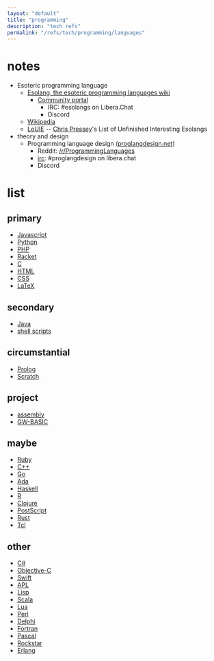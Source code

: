 ```yaml
---
layout: "default"
title: "programming"
description: "tech refs"
permalink: "/refs/tech/programming/languages"
---
```


# notes

- Esoteric programming language
    - [Esolang, the esoteric programming languages wiki](https://esolangs.org/wiki/Main_Page)
        - [Community portal](https://esolangs.org/wiki/Esolang:Community_portal)
            - IRC: #esolangs on Libera.Chat
            - Discord
    - [Wikipedia](https://en.wikipedia.org/wiki/Esoteric_programming_language)
    - [LoUIE](https://catseye.tc/article/List_of_Unfinished_Interesting_Esolangs) -- [Chris Pressey](https://esolangs.org/wiki/Chris_Pressey)'s List of Unfinished Interesting Esolangs
- theory and design
    - Programming language design ([proglangdesign.net](https://proglangdesign.net/))
        - Reddit: [/r/ProgrammingLanguages](https://reddit.com/r/ProgrammingLanguages)
        - [irc](https://proglangdesign.net/#join-irc): #proglangdesign on libera.chat
        - Discord

# list

## primary

- [Javascript](languages/javascript.md)
- [Python](languages/python.md)
- [PHP](languages/php.md)
- [Racket](languages/racket.md)
- [C](languages/c.md)
- [HTML](languages/html.md)
- [CSS](languages/css.md)
- [LaTeX](languages/latex.md)

## secondary

- [Java](languages/java.md)
- [shell scripts](languages/shell-scripts.md)

## circumstantial

- [Prolog](languages/prolog.md)
- [Scratch](languages/scratch.md)

## project

- [assembly](languages/assembly.md)
- [GW-BASIC](languages/gw-basic.md)

## maybe

- [Ruby](languages/ruby.md)
- [C++](languages/c-plus-plus.md)
- [Go](languages/go.md)
- [Ada](languages/ada.md)
- [Haskell](languages/haskell.md)
- [R](languages/r.md)
- [Clojure](languages/clojure.md)
- [PostScript](languages/postscript.md)
- [Rust](languages/rust.md)
- [Tcl](languages/tcl.md)

## other

- [C#](languages/c-sharp.md)
- [Objective-C](languages/objective-c.md)
- [Swift](languages/swift.md)
- [APL](languages/apl.md)
- [Lisp](languages/lisp.md)
- [Scala](languages/scala.md)
- [Lua](languages/lua.md)
- [Perl](languages/perl.md)
- [Delphi](languages/delphi.md)
- [Fortran](languages/fortran.md)
- [Pascal](languages/pascal.md)
- [Rockstar](languages/rockstar.md)
- [Erlang](languages/erlang.md)
